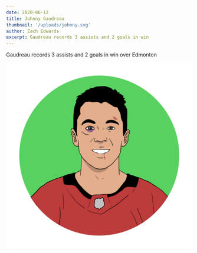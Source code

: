 ```yaml
---
date: 2020-06-12
title: Johnny Gaudreau
thumbnail: '/uploads/johnny.svg'
author: Zach Edwards
excerpt: Gaudreau records 3 assists and 2 goals in win
---
```


Gaudreau records 3 assists and 2 goals in win over Edmonton

![](/uploads/johnny.svg)
